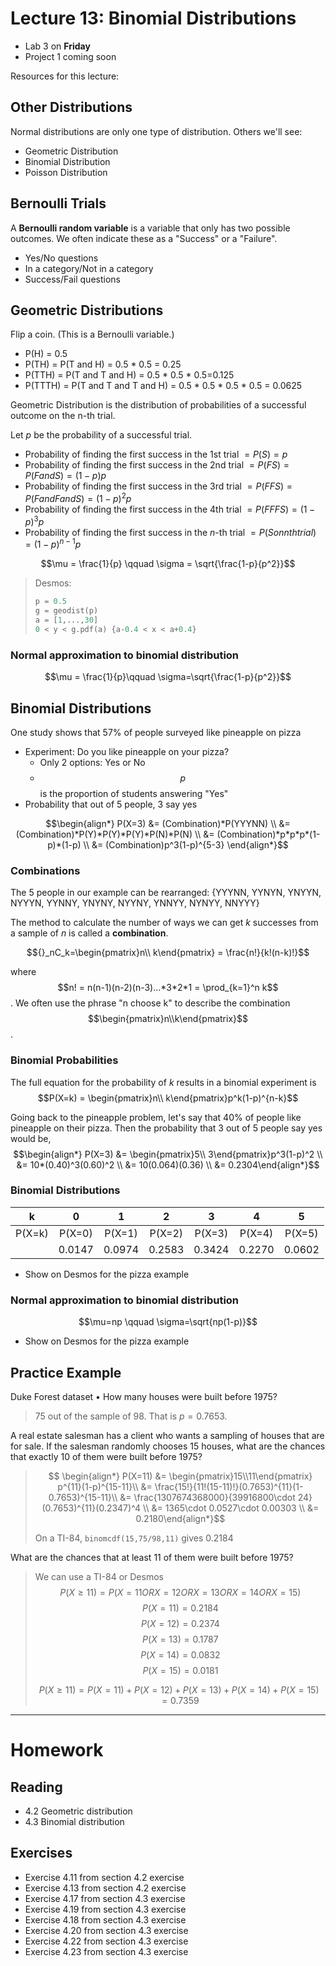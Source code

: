 # Lecture 13: Binomial Distributions
* Lab 3 on __Friday__
* Project 1 coming soon

Resources for this lecture:

## Other Distributions
Normal distributions are only one type of distribution. Others we'll see:
* Geometric Distribution
* Binomial Distribution
* Poisson Distribution

## Bernoulli Trials
A __Bernoulli random variable__ is a variable that only has two possible outcomes. We often indicate these as a "Success" or a "Failure".
* Yes/No questions
* In a category/Not in a category
* Success/Fail questions

## Geometric Distributions
Flip a coin. (This is a Bernoulli variable.)
* P(H) = 0.5
* P(TH) = P(T and H) = 0.5 * 0.5 = 0.25
* P(TTH) = P(T and T and H) = 0.5 * 0.5 * 0.5=0.125
* P(TTTH) = P(T and T and T and H) = 0.5 * 0.5 * 0.5 * 0.5 = 0.0625

Geometric Distribution is the distribution of probabilities of a successful outcome on the n-th trial.

Let $p$ be the probability of a successful trial.
* Probability of finding the first success in the 1st trial $= P(S) = p$
* Probability of finding the first success in the 2nd trial $= P(FS) = P(F and S) = (1-p)p$
* Probability of finding the first success in the 3rd trial $= P(FFS) = P(F and F and S) = (1-p)^2p$
* Probability of finding the first success in the 4th trial $= P(FFFS) = (1-p)^3p$
* Probability of finding the first success in the *n*-th trial $= P(S on nth trial) = (1-p)^{n-1}p$

$$\mu = \frac{1}{p} \qquad \sigma = \sqrt{\frac{1-p}{p^2}}$$

> Desmos:
> 
> ```python
> p = 0.5
> g = geodist(p)
> a = [1,...,30]
> 0 < y < g.pdf(a) {a-0.4 < x < a+0.4}
> ```

### Normal approximation to binomial distribution
$$\mu = \frac{1}{p}\qquad \sigma=\sqrt{\frac{1-p}{p^2}}$$


## Binomial Distributions
One study shows that 57% of people surveyed like pineapple on pizza
* Experiment: Do you like pineapple on your pizza?
  * Only 2 options: Yes or No
  * $$p$$ is the proportion of students answering "Yes"
* Probability that out of 5 people, 3 say yes

$$\begin{align*}
  P(X=3) &= (Combination)*P(YYYNN) \\
         &= (Combination)*P(Y)*P(Y)*P(Y)*P(N)*P(N) \\
         &= (Combination)*p*p*p*(1-p)*(1-p) \\
         &= (Combination)p^3(1-p)^{5-3}
\end{align*}$$

### Combinations
The 5 people in our example can be rearranged: {YYYNN, YYNYN, YNYYN, NYYYN, YYNNY, YNYNY, NYYNY, YNNYY, NYNYY, NNYYY}

The method to calculate the number of ways we can get *k* successes from a sample of *n* is called a __combination__. 

$${}_nC_k=\begin{pmatrix}n\\ k\end{pmatrix} = \frac{n!}{k!(n-k)!}$$

where $$n! = n(n-1)(n-2)(n-3)...*3*2*1 = \prod_{k=1}^n k$$. We often use the phrase "n choose k" to describe the combination $$\begin{pmatrix}n\\k\end{pmatrix}$$.

### Binomial Probabilities
The full equation for the probability of *k* results in a binomial experiment is
$$P(X=k) = \begin{pmatrix}n\\ k\end{pmatrix}p^k(1-p)^{n-k}$$

Going back to the pineapple problem, let's say that 40% of people like pineapple on their pizza. Then the probability that 3 out of 5 people say yes would be,
$$\begin{align*}
  P(X=3) &= \begin{pmatrix}5\\ 3\end{pmatrix}p^3(1-p)^2 \\
    &= 10*(0.40)^3(0.60)^2 \\
    &= 10(0.064)(0.36) \\
    &= 0.2304\end{align*}$$

### Binomial Distributions
|   k    |    0   |    1   |    2   |    3   |    4   |    5   |
| :----: | :----: | :----: | :----: | :----: | :----: | :----: |
| P(X=k) | P(X=0) | P(X=1) | P(X=2) | P(X=3) | P(X=4) | P(X=5) |
|        | 0.0147 | 0.0974 | 0.2583 | 0.3424 | 0.2270 | 0.0602 |

* Show on Desmos for the pizza example

### Normal approximation to binomial distribution
$$\mu=np \qquad \sigma=\sqrt{np(1-p)}$$

* Show on Desmos for the pizza example

## Practice Example
Duke Forest dataset
  • How many houses were built before 1975?

> 75 out of the sample of 98. That is $p=0.7653$.

A real estate salesman has a client who wants a sampling of houses that are for sale. If the salesman randomly chooses 15 houses, what are the chances that exactly 10 of them were built before 1975?

> $$ \begin{align*} P(X=11) &= \begin{pmatrix}15\\11\end{pmatrix} p^{11}(1-p)^{15-11}\\ &= \frac{15!}{11!(15-11)!}(0.7653)^{11}(1-0.7653)^{15-11}\\ &= \frac{1307674368000}{39916800\cdot 24}(0.7653)^{11}(0.2347)^4 \\ &= 1365\cdot 0.0527\cdot 0.00303 \\ &= 0.2180\end{align*}$$
>
> On a TI-84, `binomcdf(15,75/98,11)` gives 0.2184

What are the chances that at least 11 of them were built before 1975?

> We can use a TI-84 or Desmos
> $$P(X\ge 11) = P(X=11 OR X=12 OR X=13 OR X=14 OR X=15)$$
> $$P(X=11) = 0.2184$$
> $$P(X=12) = 0.2374$$
> $$P(X=13) = 0.1787$$
> $$P(X=14) = 0.0832$$
> $$P(X=15) = 0.0181$$
>
> $$P(X\ge 11) = P(X=11) + P(X=12) + P(X=13) + P(X=14) + P(X=15) = 0.7359$$

-----
# Homework
## Reading
* 4.2 Geometric distribution
* 4.3 Binomial distribution

## Exercises
* Exercise 4.11 from section 4.2 exercise
* Exercise 4.13 from section 4.2 exercise
* Exercise 4.17 from section 4.3 exercise
* Exercise 4.19 from section 4.3 exercise
* Exercise 4.18 from section 4.3 exercise
* Exercise 4.20 from section 4.3 exercise
* Exercise 4.22 from section 4.3 exercise
* Exercise 4.23 from section 4.3 exercise
